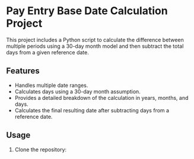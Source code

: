# Pay Entry Base Date Calculation Project

This project includes a Python script to calculate the difference between multiple periods using a 30-day month model and then subtract the total days from a given reference date.

## Features
- Handles multiple date ranges.
- Calculates days using a 30-day month assumption.
- Provides a detailed breakdown of the calculation in years, months, and days.
- Calculates the final resulting date after subtracting days from a reference date.

## Usage
1. Clone the repository:
